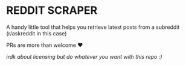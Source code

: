 # REDDIT SCRAPER

A handy little tool that helps you retrieve latest posts from a subreddit (r/askreddit in this case)

PRs are more than welcome ♥

_irdk about licensing but do whatever you want with this repo :)_
